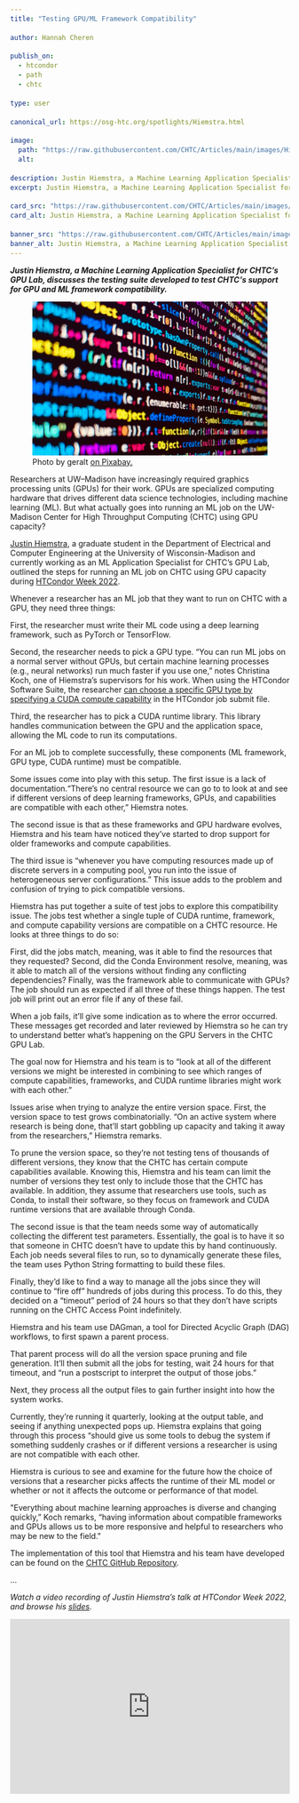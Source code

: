 ```yaml
---
title: "Testing GPU/ML Framework Compatibility"

author: Hannah Cheren

publish_on:
  - htcondor
  - path
  - chtc
  
type: user

canonical_url: https://osg-htc.org/spotlights/Hiemstra.html

image:
  path: "https://raw.githubusercontent.com/CHTC/Articles/main/images/Hiemstra-card.png"
  alt: 
  
description: Justin Hiemstra, a Machine Learning Application Specialist for CHTC’s GPU Lab, discusses the testing suite developed to test CHTC's support for GPU and ML framework compatibility.
excerpt: Justin Hiemstra, a Machine Learning Application Specialist for CHTC’s GPU Lab, discusses the testing suite developed to test CHTC's support for GPU and ML framework compatibility.

card_src: "https://raw.githubusercontent.com/CHTC/Articles/main/images/Hiemstra-card.png"
card_alt: Justin Hiemstra, a Machine Learning Application Specialist for CHTC’s GPU Lab, discusses the testing suite developed to test CHTC's support for GPU and ML framework compatibility.

banner_src: "https://raw.githubusercontent.com/CHTC/Articles/main/images/Hiemstra-card.png"
banner_alt: Justin Hiemstra, a Machine Learning Application Specialist for CHTC’s GPU Lab, discusses the testing suite developed to test CHTC's support for GPU and ML framework compatibility.
---
```

  ***Justin Hiemstra, a Machine Learning Application Specialist for CHTC’s GPU Lab, discusses the testing suite developed to test CHTC's support for GPU and ML framework compatibility.***

  <figure>
  <img src="https://raw.githubusercontent.com/CHTC/Articles/main/images/Hiemstra-card.png" alt="Computer rendering of DNA."/>
  <figcaption class="figure-caption">Photo by geralt <a href="https://pixabay.com/images/id-3382507/">on Pixabay.</a><br/></figcaption>
</figure>

  Researchers at UW–Madison have increasingly required graphics processing units (GPUs) for their work. GPUs are specialized computing hardware that drives different data science technologies, including machine learning (ML). But what actually goes into running an ML job on the UW-Madison Center for High Throughput Computing (CHTC) using GPU capacity? 

  [Justin Hiemstra](https://justinhiemstra.com/), a graduate student in the Department of Electrical and Computer Engineering at the University of Wisconsin-Madison and currently working as an ML Application Specialist for CHTC’s GPU Lab, outlined the steps for running an ML job on CHTC using GPU capacity during [HTCondor Week 2022](https://agenda.hep.wisc.edu/event/1733/timetable/?view=standard).

  Whenever a researcher has an ML job that they want to run on CHTC with a GPU, they need three things:

  First, the researcher must write their ML code using a deep learning framework, such as PyTorch or TensorFlow. 

  Second, the researcher needs to pick a GPU type. “You can run ML jobs on a normal server without GPUs, but certain machine learning processes (e.g., neural networks) run much faster if you use one,” notes Christina Koch, one of Hiemstra’s supervisors for his work. When using the HTCondor Software Suite, the researcher [can choose a specific GPU type by specifying a CUDA compute capability](https://support.opensciencegrid.org/support/solutions/articles/5000653025-using-gpus-on-the-ospool) in the HTCondor job submit file. 

  Third, the researcher has to pick a CUDA runtime library. This library handles communication between the GPU and the application space, allowing the ML code to run its computations.

  For an ML job to complete successfully, these components (ML framework, GPU type, CUDA runtime) must be compatible.

  Some issues come into play with this setup. The first issue is a lack of documentation.“There’s no central resource we can go to to look at and see if different versions of deep learning frameworks, GPUs, and capabilities are compatible with each other,” Hiemstra notes.

  The second issue is that as these frameworks and GPU hardware evolves, Hiemstra and his team have noticed they’ve started to drop support for older frameworks and compute capabilities. 

  The third issue is “whenever you have computing resources made up of discrete servers in a computing pool, you run into the issue of heterogeneous server configurations.” This issue adds to the problem and confusion of trying to pick compatible versions.

  Hiemstra has put together a suite of test jobs to explore this compatibility issue. The jobs test whether a single tuple of CUDA runtime, framework, and compute capability versions are compatible on a CHTC resource. He looks at three things to do so:

  First, did the jobs match, meaning, was it able to find the resources that they requested? Second, did the Conda Environment resolve, meaning, was it able to match all of the versions without finding any conflicting dependencies? Finally, was the framework able to communicate with GPUs? The job should run as expected if all three of these things happen. The test job will print out an error file if any of these fail.

  When a job fails, it’ll give some indication as to where the error occurred. These messages get recorded and later reviewed by Hiemstra so he can try to understand better what’s happening on the GPU Servers in the CHTC GPU Lab.

  The goal now for Hiemstra and his team is to “look at all of the different versions we might be interested in combining to see which ranges of compute capabilities, frameworks, and CUDA runtime libraries might work with each other.” 

  Issues arise when trying to analyze the entire version space. First, the version space to test grows combinatorially. “On an active system where research is being done, that’ll start gobbling up capacity and taking it away from the researchers,” Hiemstra remarks. 

  To prune the version space, so they’re not testing tens of thousands of different versions, they know that the CHTC has certain compute capabilities available. Knowing this, Hiemstra and his team can limit the number of versions they test only to include those that the CHTC has available. In addition, they assume that researchers use tools, such as Conda, to install their software, so they focus on framework and CUDA runtime versions that are available through Conda.

  The second issue is that the team needs some way of automatically collecting the different test parameters. Essentially, the goal is to have it so that someone in CHTC doesn’t have to update this by hand continuously. Each job needs several files to run, so to dynamically generate these files, the team uses Python String formatting to build these files.

  Finally, they’d like to find a way to manage all the jobs since they will continue to “fire off” hundreds of jobs during this process. To do this, they decided on a “timeout” period of 24 hours so that they don’t have scripts running on the CHTC Access Point indefinitely. 

  Hiemstra and his team use DAGman, a tool for Directed Acyclic Graph (DAG) workflows, to first spawn a parent process.

  That parent process will do all the version space pruning and file generation. It’ll then submit all the jobs for testing, wait 24 hours for that timeout, and “run a postscript to interpret the output of those jobs.”

  Next, they process all the output files to gain further insight into how the system works. 

  Currently, they’re running it quarterly, looking at the output table, and seeing if anything unexpected pops up. Hiemstra explains that going through this process “should give us some tools to debug the system if something suddenly crashes or if different versions a researcher is using are not compatible with each other.

  Hiemstra is curious to see and examine for the future how the choice of versions that a researcher picks affects the runtime of their ML model or whether or not it affects the outcome or performance of that model.

  "Everything about machine learning approaches is diverse and changing quickly,” Koch remarks, “having information about compatible frameworks and GPUs allows us to be more responsive and helpful to researchers who may be new to the field."

  The implementation of this tool that Hiemstra and his team have developed can be found on the [CHTC GitHub Repository](https://github.com/chTC/gpu-compatibility-testing).

...

  *Watch a video recording of Justin Hiemstra’s talk at HTCondor Week 2022, and browse his [slides](https://agenda.hep.wisc.edu/event/1733/contributions/25477/attachments/8296/9571/Testing%20GPU_ML%20Framework%20Compatibility.pdf).*
  
  <iframe width="100%" height="315" src="https://www.youtube.com/embed/pb6ooJ4-VJM" title="YouTube video player" frameborder="0" allow="accelerometer; autoplay; clipboard-write; encrypted-media; gyroscope; picture-in-picture" allowfullscreen></iframe>
